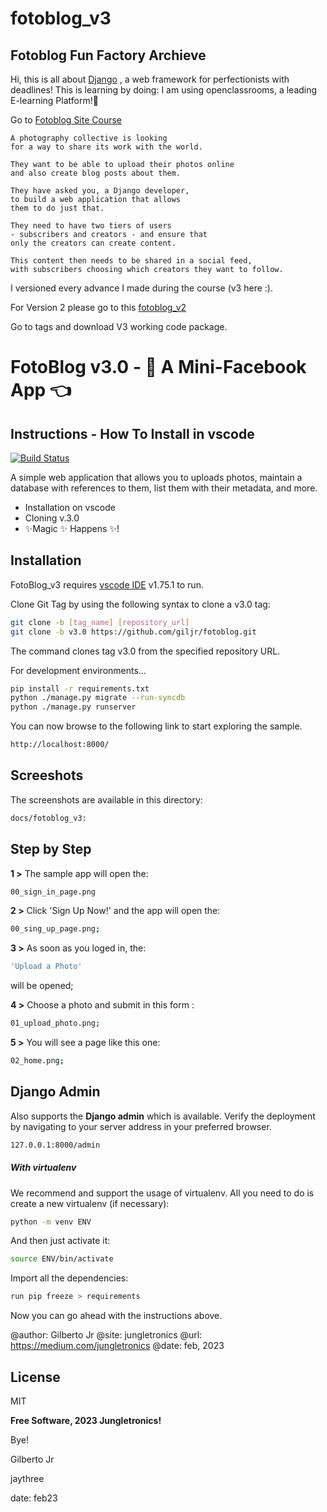# fotoblog_v3
## Fotoblog Fun Factory Archieve
Hi, this is all about [Django](https://www.djangoproject.com/) , a web framework for perfectionists with deadlines!
This is learning by doing: I am using openclassrooms, a leading E-learning Platform!:rocket:

Go to 
[Fotoblog Site Course](https://openclassrooms.com/en/courses/7107341-intermediate-django/)
```
A photography collective is looking 
for a way to share its work with the world. 

They want to be able to upload their photos online 
and also create blog posts about them. 

They have asked you, a Django developer, 
to build a web application that allows 
them to do just that. 

They need to have two tiers of users 
- subscribers and creators - and ensure that 
only the creators can create content. 

This content then needs to be shared in a social feed, 
with subscribers choosing which creators they want to follow.
```

I versioned every advance I made during the course (v3 here :).

For Version 2 please go to this [fotoblog_v2](https://github.com/giljr/fotoblog/)

Go to tags and download V3 working code package.

# FotoBlog v3.0 - 🥰️ A Mini-Facebook App 👈️ 
## Instructions - How To Install in vscode
[![Build Status](https://travis-ci.org/joemccann/dillinger.svg?branch=master)](https://travis-ci.org/joemccann/dillinger)

A simple web application that allows you to uploads photos, maintain a database with references to them, list them with their metadata, and more.

- Installation on vscode
- Cloning v.3.0
- ✨Magic ✨ Happens  ✨!


## Installation

FotoBlog_v3 requires [vscode IDE](https://code.visualstudio.com/) v1.75.1 to run.

Clone Git Tag by using the following syntax to clone a v3.0 tag:

```sh
git clone -b [tag_name] [repository_url]
git clone -b v3.0 https://github.com/giljr/fotoblog.git
```
The command clones tag v3.0 from the specified repository URL.

For development environments...

```sh
pip install -r requirements.txt
python ./manage.py migrate --run-syncdb
python ./manage.py runserver
```
You can now browse to the following link to start exploring the sample.
```sh
http://localhost:8000/
```

## Screeshots

The screenshots are available in this directory:
```sh
docs/fotoblog_v3:
```

## Step by Step


**1 >** The sample app will open the: 
```sh
00_sign_in_page.png
```

**2 >** Click 'Sign Up Now!' and the app will open the:
```sh
00_sing_up_page.png;
```
**3 >** As soon as you  loged in, the:
```sh
'Upload a Photo' 
``` 
will be opened;

**4 >** Choose a photo and submit in this form : 
```sh
01_upload_photo.png;
```
**5 >** You will see a page like this one: 
```sh
02_home.png; 
```
## Django Admin 
Also supports the **Django admin** which is available.
Verify the deployment by navigating to your server address in
your preferred browser.

```sh
127.0.0.1:8000/admin
```

#####  With virtualenv
We recommend and support the usage of virtualenv. All you need to do is create a new virtualenv (if necessary):


```sh
python -m venv ENV
```

And then just activate it:

```sh
source ENV/bin/activate
```
Import all the dependencies:
```sh
run pip freeze > requirements
```

Now you can go ahead with the instructions above.

@author: Gilberto Jr
@site: jungletronics
@url: https://medium.com/jungletronics
@date: feb, 2023

## License

MIT

**Free Software, 2023 Jungletronics!**

Bye!

Gilberto Jr

jaythree

date: feb23
